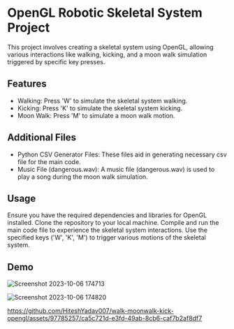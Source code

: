 # OpenGL Robotic Skeletal System Project
This project involves creating a skeletal system using OpenGL, allowing various interactions like walking, kicking, and a moon walk simulation triggered by specific key presses.

## Features
* Walking: Press 'W' to simulate the skeletal system walking.
* Kicking: Press 'K' to simulate the skeletal system kicking.
* Moon Walk: Press 'M' to simulate a moon walk motion.
## Additional Files
* Python CSV Generator Files: These files aid in generating necessary csv file for the main code.
* Music File (dangerous.wav): A music file (dangerous.wav) is used to play a song during the moon walk simulation.
## Usage
Ensure you have the required dependencies and libraries for OpenGL installed.
Clone the repository to your local machine.
Compile and run the main code file to experience the skeletal system interactions.
Use the specified keys ('W', 'K', 'M') to trigger various motions of the skeletal system.

## Demo 
![Screenshot 2023-10-06 174713](https://github.com/HiteshYadav007/walk-moonwalk-kick-opengl/assets/97785257/7a3a80ed-c7c4-4fd3-8936-c4672aa3e215)

![Screenshot 2023-10-06 174820](https://github.com/HiteshYadav007/walk-moonwalk-kick-opengl/assets/97785257/c1654a95-48ae-4903-84ba-3bb50727e8a1)


https://github.com/HiteshYadav007/walk-moonwalk-kick-opengl/assets/97785257/ca5c721d-e3fd-49ab-8cb6-caf7b2af8df7

